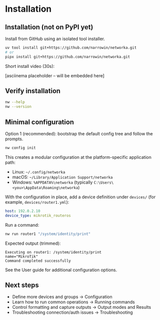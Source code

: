 # Installation

## Installation (not on PyPI yet)

Install from GitHub using an isolated tool installer.

```bash
uv tool install git+https://github.com/narrowin/networka.git
# or
pipx install git+https://github.com/narrowin/networka.git
```

Short install video (30s):

[asciinema placeholder – will be embedded here]

## Verify installation

```bash
nw --help
nw --version
```

## Minimal configuration

Option 1 (recommended): bootstrap the default config tree and follow the prompts.

```bash
nw config init
```

This creates a modular configuration at the platform-specific application path:

- Linux: `~/.config/networka`
- macOS: `~/Library/Application Support/networka`
- Windows: `%APPDATA%\networka` (typically `C:\Users\<you>\AppData\Roaming\networka`)

With the configuration in place, add a device definition under `devices/` (for example, `devices/router1.yml`):

```yaml
host: 192.0.2.10
device_type: mikrotik_routeros
```

Run a command:

```bash
nw run router1 "/system/identity/print"
```

Expected output (trimmed):

```text
Executing on router1: /system/identity/print
name="MikroTik"
Command completed successfully
```

See the User guide for additional configuration options.

## Next steps

- Define more devices and groups → Configuration
- Learn how to run common operations → Running commands
- Control formatting and capture outputs → Output modes and Results
- Troubleshooting connection/auth issues → Troubleshooting
